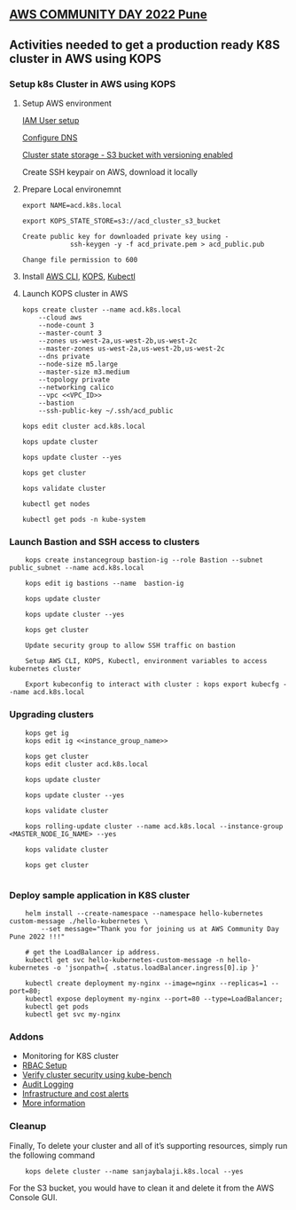 ## [AWS COMMUNITY DAY 2022 Pune](https://acdpune.in/)

## Activities needed to get a production ready K8S cluster in AWS using KOPS


### Setup k8s Cluster in AWS using KOPS

1. Setup AWS environment 

    [IAM User setup](https://kops.sigs.k8s.io/getting_started/aws/#setup-iam-user)
    
    [Configure DNS](https://kops.sigs.k8s.io/getting_started/aws/#configure-dns)
    
    [Cluster state storage - S3 bucket with versioning enabled](https://kops.sigs.k8s.io/getting_started/aws/#cluster-state-storage)
    
    Create SSH keypair on AWS, download it locally
    



2. Prepare Local environemnt
    ```
    export NAME=acd.k8s.local
    
    export KOPS_STATE_STORE=s3://acd_cluster_s3_bucket

    Create public key for downloaded private key using -
                ssh-keygen -y -f acd_private.pem > acd_public.pub
    
    Change file permission to 600
    ```



3. Install [AWS CLI](https://docs.aws.amazon.com/cli/latest/userguide/getting-started-install.html), [KOPS](https://kops.sigs.k8s.io/getting_started/install/), [Kubectl](https://kubernetes.io/docs/tasks/tools/#kubectl) 



4. Launch KOPS cluster in AWS
    ```
    kops create cluster --name acd.k8s.local 
        --cloud aws 
        --node-count 3 
        --master-count 3 
        --zones us-west-2a,us-west-2b,us-west-2c 
        --master-zones us-west-2a,us-west-2b,us-west-2c  
        --dns private 
        --node-size m5.large 
        --master-size m3.medium 
        --topology private 
        --networking calico 
        --vpc <<VPC_ID>>
        --bastion
        --ssh-public-key ~/.ssh/acd_public

    kops edit cluster acd.k8s.local

    kops update cluster

    kops update cluster --yes

    kops get cluster

    kops validate cluster

    kubectl get nodes

    kubectl get pods -n kube-system

    ```


### Launch Bastion and SSH access to clusters
```
    kops create instancegroup bastion-ig --role Bastion --subnet public_subnet --name acd.k8s.local

    kops edit ig bastions --name  bastion-ig

    kops update cluster

    kops update cluster --yes

    kops get cluster

    Update security group to allow SSH traffic on bastion

    Setup AWS CLI, KOPS, Kubectl, environment variables to access kubernetes cluster

    Export kubeconfig to interact with cluster : kops export kubecfg --name acd.k8s.local

```


### Upgrading clusters
```
    kops get ig
    kops edit ig <<instance_group_name>>

    kops get cluster
    kops edit cluster acd.k8s.local

    kops update cluster

    kops update cluster --yes
    
    kops validate cluster

    kops rolling-update cluster --name acd.k8s.local --instance-group <MASTER_NODE_IG_NAME> --yes

    kops validate cluster 

    kops get cluster
    
```

### Deploy sample application in K8S cluster
```
    helm install --create-namespace --namespace hello-kubernetes custom-message ./hello-kubernetes \
        --set message="Thank you for joining us at AWS Community Day Pune 2022 !!!"

    # get the LoadBalancer ip address.
    kubectl get svc hello-kubernetes-custom-message -n hello-kubernetes -o 'jsonpath={ .status.loadBalancer.ingress[0].ip }'

    kubectl create deployment my-nginx --image=nginx --replicas=1 --port=80; 
    kubectl expose deployment my-nginx --port=80 --type=LoadBalancer;
    kubectl get pods
    kubectl get svc my-nginx

```

### Addons
- Monitoring for K8S cluster
- [RBAC Setup](https://pracucci.com/kubernetes-rbac-with-kops.html)
- [Verify cluster security using kube-bench](https://github.com/aquasecurity/kube-bench/blob/main/docs/running.md#running-kube-bench)
- [Audit Logging](https://kops.sigs.k8s.io/cluster_spec/#audit-logging)
- [Infrastructure and cost alerts](https://docs.kubecost.com/install-and-configure/install)
- [More information](https://kops.sigs.k8s.io/getting_started/production/)


### Cleanup
Finally, To delete your cluster and all of it’s supporting resources, simply run the following command
```
    kops delete cluster --name sanjaybalaji.k8s.local --yes
```
For the S3 bucket, you would have to clean it and delete it from the AWS Console GUI.



